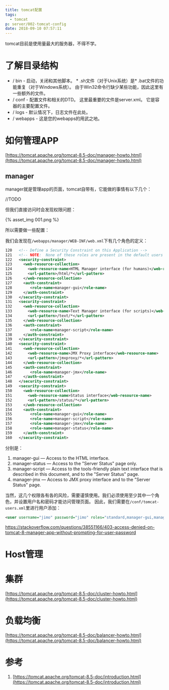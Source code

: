 ```yaml
---
title: tomcat配置
tags:
  - tomcat
p: server/002-tomcat-config
date: 2018-09-10 07:57:11
---
```


tomcat目前是使用量最大的服务器，不得不学。

# 了解目录结构
* / bin - 启动，关闭和其他脚本。 * .sh文件（对于Unix系统）是* .bat文件的功能重复（对于Windows系统）。 由于Win32命令行缺少某些功能，因此这里有一些额外的文件。
* / conf - 配置文件和相关的DTD。 这里最重要的文件是server.xml。 它是容器的主要配置文件。
* / logs - 默认情况下，日志文件在此处。
* / webapps - 这是您的webapps的用武之地。

# 如何管理APP
[https://tomcat.apache.org/tomcat-8.5-doc/manager-howto.html](https://tomcat.apache.org/tomcat-8.5-doc/manager-howto.html)

## manager
manager就是管理app的页面，tomcat自带有，它能做的事情有以下几个：

//TODO

但我们直接访问时会发现权限问题：

{% asset_img 001.png %}

所以需要做一些配置：

我们会发现在`/webapps/manager/WEB-INF/web.xml`下有几个角色的定义：
```xml
120   <!-- Define a Security Constraint on this Application -->
121   <!-- NOTE:  None of these roles are present in the default users file -->
122   <security-constraint>
123     <web-resource-collection>
124       <web-resource-name>HTML Manager interface (for humans)</web-resource-name>
125       <url-pattern>/html/*</url-pattern>
126     </web-resource-collection>
127     <auth-constraint>
128        <role-name>manager-gui</role-name>
129     </auth-constraint>
130   </security-constraint>
131   <security-constraint>
132     <web-resource-collection>
133       <web-resource-name>Text Manager interface (for scripts)</web-resource-name>
134       <url-pattern>/text/*</url-pattern>
135     </web-resource-collection>
136     <auth-constraint>
137        <role-name>manager-script</role-name>
138     </auth-constraint>
139   </security-constraint>
140   <security-constraint>
141     <web-resource-collection>
142       <web-resource-name>JMX Proxy interface</web-resource-name>
143       <url-pattern>/jmxproxy/*</url-pattern>
144     </web-resource-collection>
145     <auth-constraint>
146        <role-name>manager-jmx</role-name>
147     </auth-constraint>
148   </security-constraint>
149   <security-constraint>
150     <web-resource-collection>
151       <web-resource-name>Status interface</web-resource-name>
152       <url-pattern>/status/*</url-pattern>
153     </web-resource-collection>
154     <auth-constraint>
155        <role-name>manager-gui</role-name>
156        <role-name>manager-script</role-name>
157        <role-name>manager-jmx</role-name>
158        <role-name>manager-status</role-name>
159     </auth-constraint>
160   </security-constraint>
```
分别是：
1. manager-gui — Access to the HTML interface.
2. manager-status — Access to the "Server Status" page only.
3. manager-script — Access to the tools-friendly plain text interface that is described in this document, and to the "Server Status" page.
4. manager-jmx — Access to JMX proxy interface and to the "Server Status" page.

当然，这几个权限各有各的风险，需要谨慎使用。我们必须使用至少其中一个角色，并设置用户名和密码才能访问管理页面。
因此，我们需要在`/conf/tomcat-users.xml`里进行用户添加：
```xml
<user username="jimo" password="jimo" roles="standard,manager-gui,manager-script,manager-status" />
```

https://stackoverflow.com/questions/38551166/403-access-denied-on-tomcat-8-manager-app-without-prompting-for-user-password


# Host管理

# 集群
[https://tomcat.apache.org/tomcat-8.5-doc/cluster-howto.html](https://tomcat.apache.org/tomcat-8.5-doc/cluster-howto.html)


# 负载均衡
[https://tomcat.apache.org/tomcat-8.5-doc/balancer-howto.html](https://tomcat.apache.org/tomcat-8.5-doc/balancer-howto.html)



# 参考
1. [https://tomcat.apache.org/tomcat-8.5-doc/introduction.html](https://tomcat.apache.org/tomcat-8.5-doc/introduction.html)
